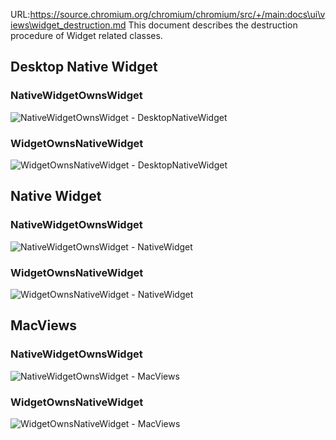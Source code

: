 URL:https://source.chromium.org/chromium/chromium/src/+/main:docs\ui\views\widget_destruction.md
This document describes the destruction procedure of Widget related classes.

## Desktop Native Widget
### NativeWidgetOwnsWidget
![NativeWidgetOwnsWidget - DesktopNativeWidget](images/widget_destruction_NWOW_desktop.png)

### WidgetOwnsNativeWidget
![WidgetOwnsNativeWidget - DesktopNativeWidget](images/widget_destruction_WONW_desktop.png)

## Native Widget
### NativeWidgetOwnsWidget
![NativeWidgetOwnsWidget - NativeWidget](images/widget_destruction_NWOW_non_desktop.png)

### WidgetOwnsNativeWidget
![WidgetOwnsNativeWidget - NativeWidget](images/widget_destruction_WONW_non_desktop.png)

## MacViews
### NativeWidgetOwnsWidget
![NativeWidgetOwnsWidget - MacViews](images/widget_destruction_NWOW_MacViews.png)

### WidgetOwnsNativeWidget
![WidgetOwnsNativeWidget - MacViews](images/widget_destruction_WONW_MacViews.png)
